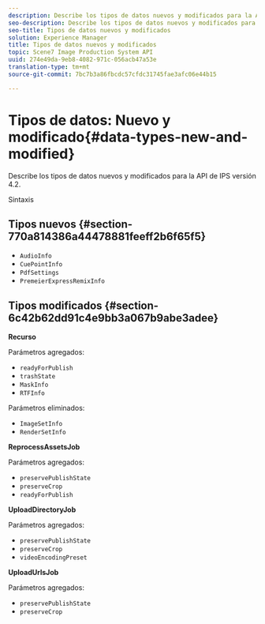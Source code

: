 ```yaml
---
description: Describe los tipos de datos nuevos y modificados para la API de IPS versión 4.2.
seo-description: Describe los tipos de datos nuevos y modificados para la API de IPS versión 4.2.
seo-title: Tipos de datos nuevos y modificados
solution: Experience Manager
title: Tipos de datos nuevos y modificados
topic: Scene7 Image Production System API
uuid: 274e49da-9eb8-4082-971c-056acb47a53e
translation-type: tm+mt
source-git-commit: 7bc7b3a86fbcdc57cfdc31745fae3afc06e44b15

---
```



# Tipos de datos: Nuevo y modificado{#data-types-new-and-modified}

Describe los tipos de datos nuevos y modificados para la API de IPS versión 4.2.

Sintaxis

## Tipos nuevos {#section-770a814386a44478881feeff2b6f65f5}

* `AudioInfo`
* `CuePointInfo`
* `PdfSettings`
* `PremeierExpressRemixInfo`

## Tipos modificados {#section-6c42b62dd91c4e9bb3a067b9abe3adee}

**Recurso**

Parámetros agregados:

* `readyForPublish`
* `trashState`
* `MaskInfo`
* `RTFInfo`

Parámetros eliminados:

* `ImageSetInfo`
* `RenderSetInfo`

**ReprocessAssetsJob**

Parámetros agregados:

* `preservePublishState`
* `preserveCrop`
* `readyForPublish`

**UploadDirectoryJob**

Parámetros agregados:

* `preservePublishState`
* `preserveCrop`
* `videoEncodingPreset`

**UploadUrlsJob**

Parámetros agregados:

* `preservePublishState`
* `preserveCrop`

